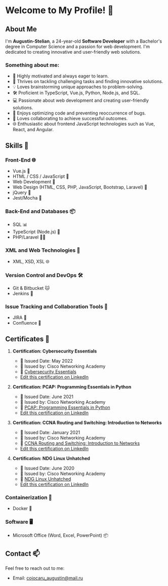 # Welcome to My Profile! 👋

## About Me

I'm **Augustin-Stelian**, a 24-year-old **Software Developer** with a Bachelor's degree in Computer Science and a passion for web development. I'm dedicated to creating innovative and user-friendly web solutions.

### Something about me:

- 🚀 Highly motivated and always eager to learn.
- 🌟 Thrives on tackling challenging tasks and finding innovative solutions.
- 💡 Loves brainstorming unique approaches to problem-solving.
- 🛠️ Proficient in TypeScript, Vue.js, Python, Node.js, and SQL.
- 💻 Passionate about web development and creating user-friendly solutions.
- 🔧 Enjoys optimizing code and preventing reoccurrence of bugs.
- 🤝 Loves collaborating to achieve successful outcomes.
- 🌐 Enthusiastic about frontend JavaScript technologies such as Vue, React, and Angular.

## Skills 🚀

### Front-End 🌐

- Vue.js 📸
- HTML / CSS / JavaScript 🎨
- Web Development 🚀
- Web Design (HTML, CSS, PHP, JavaScript, Bootstrap, Laravel) 💼
- jQuery 🔧
- Jest/Mocha 🧪

### Back-End and Databases 📦

- SQL 📊
- TypeScript (Node.js) 🦄
- PHP/Laravel 👨‍💻

### XML and Web Technologies 📜

- XML, XSD, XSL 🌐

### Version Control and DevOps 🛠️

- Git & Bitbucket 🐱
- Jenkins 🚀
  
### Issue Tracking and Collaboration Tools 📝

- JIRA 📝
- Confluence 📄

## Certificates 📜

1. **Certification: Cybersecurity Essentials**
   - 📅 Issued Date: May 2022
   - 🏢 Issued by: Cisco Networking Academy
   - 📜 [Cybersecurity Essentials](https://www.credly.com/badges/88a70306-8e20-48c1-ae1a-b7f330571d8e/public_url)
   - [Edit this certification on LinkedIn](https://www.linkedin.com/in/augustin-stelian-a6377a119/add-edit/CERTIFICATION/?profileFormEntryPoint=PROFILE_SECTION&amp;entityUrn=urn%3Ali%3Afsd_profileCertification%3A%28ACoAAB165GsByTrP50Os3kRy2Tus9JdmpbWPcnY%2C1158207256%29)

2. **Certification: PCAP: Programming Essentials in Python**
   - 📅 Issued Date: June 2021
   - 🏢 Issued by: Cisco Networking Academy
   - 📜 [PCAP: Programming Essentials in Python](https://mega.nz/file/O4M2GA6Q#UmrhqXq5LMOKtwL8-TyLK5TDrYGLSmhqr-e8xDkf46k)
   - [Edit this certification on LinkedIn](https://www.linkedin.com/in/augustin-stelian-a6377a119/add-edit/CERTIFICATION/?profileFormEntryPoint=PROFILE_SECTION&amp;entityUrn=urn%3Ali%3Afsd_profileCertification%3A%28ACoAAB165GsByTrP50Os3kRy2Tus9JdmpbWPcnY%2C1160294696%29)

3. **Certification: CCNA Routing and Switching: Introduction to Networks**
   - 📅 Issued Date: January 2021
   - 🏢 Issued by: Cisco Networking Academy
   - 📜 [CCNA Routing and Switching: Introduction to Networks](https://mega.nz/file/ywtUjZya#rLnysD5eWwyk7E_CGjfrGblWJdkEObTdsHksGo0YUJE)
   - [Edit this certification on LinkedIn](https://www.linkedin.com/in/augustin-stelian-a6377a119/add-edit/CERTIFICATION/?profileFormEntryPoint=PROFILE_SECTION&amp;entityUrn=urn%3Ali%3Afsd_profileCertification%3A%28ACoAAB165GsByTrP50Os3kRy2Tus9JdmpbWPcnY%2C1160247371%29)

4. **Certification: NDG Linux Unhatched**
   - 📅 Issued Date: June 2020
   - 🏢 Issued by: Cisco Networking Academy
   - 📜 [NDG Linux Unhatched](https://mega.nz/file/j4lwVArJ#0DLzovQ8YvTT7H2Dw5GDFj3rJf0T6CM2iTCheUX-GGs)
   - [Edit this certification on LinkedIn](https://www.linkedin.com/in/augustin-stelian-a6377a119/add-edit/CERTIFICATION/?profileFormEntryPoint=PROFILE_SECTION&amp;entityUrn=urn%3Ali%3Afsd_profileCertification%3A%28ACoAAB165GsByTrP50Os3kRy2Tus9JdmpbWPcnY%2C1160084099%29)

### Containerization 🐳

- Docker 🐳

### Software 🖥️

- Microsoft Office (Word, Excel, PowerPoint) 📦

## Contact 📫

Feel free to reach out to me:

- Email: cojocaru_augustin@mail.ru
